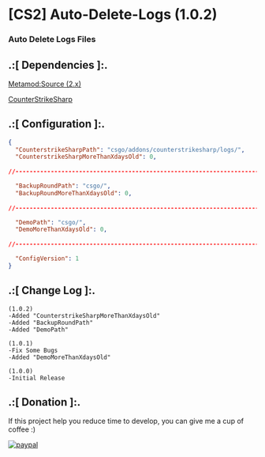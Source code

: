 # [CS2] Auto-Delete-Logs (1.0.2)

### Auto Delete Logs Files

## .:[ Dependencies ]:.
[Metamod:Source (2.x)](https://www.sourcemm.net/downloads.php/?branch=master)

[CounterStrikeSharp](https://github.com/roflmuffin/CounterStrikeSharp/releases)


## .:[ Configuration ]:.
```json
{
  "CounterstrikeSharpPath": "csgo/addons/counterstrikesharp/logs/",
  "CounterstrikeSharpMoreThanXdaysOld": 0,
  
//-----------------------------------------------------------------------------------------

  "BackupRoundPath": "csgo/",
  "BackupRoundMoreThanXdaysOld": 0,
  
//-----------------------------------------------------------------------------------------

  "DemoPath": "csgo/",
  "DemoMoreThanXdaysOld": 0,
  
//-----------------------------------------------------------------------------------------

  "ConfigVersion": 1
}
```


## .:[ Change Log ]:.
```
(1.0.2)
-Added "CounterstrikeSharpMoreThanXdaysOld"
-Added "BackupRoundPath"
-Added "DemoPath"

(1.0.1)
-Fix Some Bugs
-Added "DemoMoreThanXdaysOld"

(1.0.0)
-Initial Release
```

## .:[ Donation ]:.

If this project help you reduce time to develop, you can give me a cup of coffee :)

[![paypal](https://www.paypalobjects.com/en_US/i/btn/btn_donateCC_LG.gif)](https://paypal.me/oQYh)
